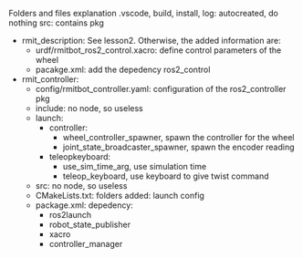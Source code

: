 Folders and files explanation
.vscode, build, install, log:  autocreated, do nothing
src:      contains pkg
- rmit_description:     See lesson2. Otherwise, the added information are:
    - urdf/rmitbot_ros2_control.xacro:  define control parameters of the wheel
    - pacakge.xml:      add the depedency ros2_control
- rmit_controller: 
    - config/rmitbot_controller.yaml: configuration of the ros2_controller pkg
    - include: no node, so useless
    - launch:
        - controller:       
            - wheel_controller_spawner,         spawn the controller for the wheel
            - joint_state_broadcaster_spawner,  spawn the encoder reading
        - teleopkeyboard: 
            - use_sim_time_arg,                 use simulation time
            - teleop_keyboard,                  use keyboard to give twist command
    - src: no node, so useless
    - CMakeLists.txt: folders added: launch config
    - package.xml: depedency: 
        - ros2launch
        - robot_state_publisher
        - xacro
        - controller_manager
  